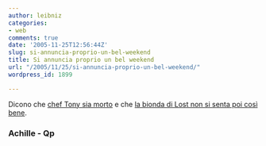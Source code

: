 ```yaml
---
author: leibniz
categories:
- web
comments: true
date: '2005-11-25T12:56:44Z'
slug: si-annuncia-proprio-un-bel-weekend
title: Si annuncia proprio un bel weekend
url: "/2005/11/25/si-annuncia-proprio-un-bel-weekend/"
wordpress_id: 1899

---
```

Dicono che [chef Tony sia morto](https://www.akille.net/index.php?p=510) e che [la bionda di Lost non si senta poi così bene](https://24574.splinder.com/post/6394676).

### Achille - Qp

